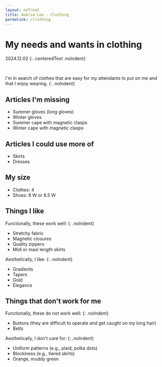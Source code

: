 ```yaml
---
layout: noTreat
title: Aubrie Lee - Clothing
permalink: /clothing
---
```

# My needs and wants in clothing

2024.12.02
{: .centeredText .noIndent}

<br>

I'm in search of clothes that are easy for my attendants to put on me and that I enjoy wearing.
{: .noIndent}

## Articles I'm missing
* Summer gloves (long gloves)
* Winter gloves
* Summer cape with magnetic clasps
* Winter cape with magnetic clasps

## Articles I could use more of
* Skirts
* Dresses

## My size
* Clothes: 4
* Shoes: 8 W or 8.5 W

## Things I like

Functionally, these work well:
{: .noIndent}
* Stretchy fabric
* Magnetic closures
* Quality zippers
* Midi or maxi length skirts

Aesthetically, I like:
{: .noIndent}
* Gradients
* Tapers
* Gold
* Elegance

## Things that don't work for me

Functionally, these do not work well:
{: .noIndent}
* Buttons (they are difficult to operate and get caught on my long hair)
* Belts

Aesthetically, I don't care for:
{: .noIndent}
* Uniform patterns (e.g., plaid, polka dots)
* Blockiness (e.g., tiered skirts)
* Orange, muddy green
